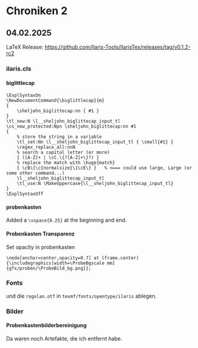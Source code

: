 # Chroniken 2

## 04.02.2025

LaTeX Release: https://github.com/Ilaris-Tools/IlarisTex/releases/tag/v0.1.2-rc2

### ilaris.cls

#### biglittlecap

```
\ExplSyntaxOn
\NewDocumentCommand{\biglittlecap}{m}
{
    \sheljohn_biglittecap:nn { #1 }
}
\tl_new:N \l__sheljohn_biglittecap_input_tl
\cs_new_protected:Npn \sheljohn_biglittecap:nn #1
{
    % store the string in a variable   
    \tl_set:Nn \l__sheljohn_biglittecap_input_tl { \small{#1} }
    \regex_replace_all:nnN
    % search a capital letter (or more)
    { ([A-Z]+ | \cC.\{?[A-Z]+\}?) }
    % replace the match with \huge{match}
    { \cB\{\c{normalsize}\1\cE\} }   % <=== could use large, Large (or some other command...)
    \l__sheljohn_biglittecap_input_tl
    \tl_use:N \MakeUppercase{\l__sheljohn_biglittecap_input_tl}
}
\ExplSyntaxOff
```

#### probenkasten 

Added a `\vspace{0.25}` at the beginning and end.

#### Probenkasten Transparenz

Set opacity in probenkasten

`\node[anchor=center,opacity=0.7] at (frame.center) {\includegraphics[width=\ProbeBgscale mm]{gfx/proben/\ProbeBild_bg.png}};`

### Fonts

und die `rogolan.otf` in `texmf/fonts/opentype/ilaris` ablegen.

### Bilder
#### Probenkastenbilderbereinigung

Da waren noch Artefakte, die ich entfernt habe.